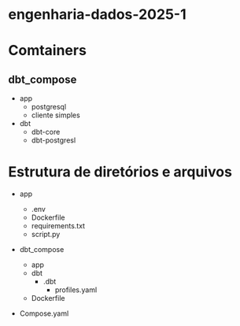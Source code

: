 # engenharia-dados-2025-1

# Comtainers
## dbt_compose
- app
    - postgresql
    - cliente simples
- dbt
    - dbt-core
    - dbt-postgresl


# Estrutura de diretórios e arquivos
- app
    - .env
    - Dockerfile
    - requirements.txt
    - script.py

- dbt_compose
    - app
    - dbt
        - .dbt
            - profiles.yaml
    - Dockerfile


- Compose.yaml



